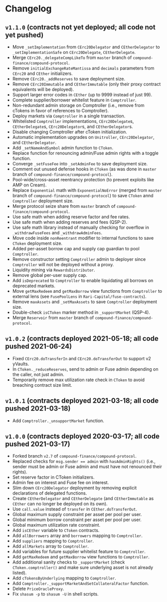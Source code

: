 # Changelog

## `v1.1.0` (contracts not yet deployed; all code not yet pushed)

* Move `_setImplementation` from `CErc20Delegator` and `CEtherDelegator` to `_setImplementationSafe` on `CErc20Delegate`, `CEtherDelegate`.
* Merge `CErc20._delegateCompLikeTo` from `master` branch of `compound-finance/compound-protocol`.
* Remove `initialExchangeRateMantissa` and `decimals` parameters from `CErc20` and `CEther` initializers.
* Remove `CErc20._addReserves` to save deployment size.
* Remove `CErc20Immutable` and `CEtherImmutable` (only their proxy contract equivalents will be deployed).
* Support larger error codes in `CEther` (up to 9999 instead of just 99).
* Complete supplier/borrower whitelist feature in `Comptroller`.
* Non-redundant admin storage on Comptroller (i.e., remove from cTokens in favor of references to Comptroller).
* Deploy markets via `Comptroller` in a single transaction.
* Whitelisted `Comptroller` implementations, `CErc20Delegate`s, `CEtherDelegate`s, `CErc20Delegator`s, and `CEtherDelegator`s.
* Disable changing Comptroller after cToken initialization.
* Automatic implementation upgrades on `Unitroller`, `CErc20Delegator`, and `CEtherDelegator`.
* Add `_setNameAndSymbol` admin function to `CToken`.
* Replace function for renouncing admin/Fuse admin rights with a toggle function.
* Converge `_setFuseFee` into `_setAdminFee` to save deployment size.
* Comment out unused defense hooks in `CToken` (as was done in `master` branch of `compound-finance/compound-protocol`).
* Pool-wide/cross-asset reentrancy protection (to prevent exploits like AMP on Cream).
* Replace `Exponential` math with `ExponentialNoError` (merged from `master` branch of `compound-finance/compound-protocol`) to save `CToken` annd `Comptroller` deployment size.
* Merge protocol seize share from `master` branch of `compound-finance/compound-protocol`.
* Use safe math when adding reserve factor and fee rates.
* Use safe math when adding reserves and fees (QSP-2).
* Use safe math library instead of manually checking for overflow in `_withdrawFuseFees` and `_withdrawAdminFees`.
* Move code inside `nonReentrant` modifier to internal functions to save `CToken` deployment size.
* Added per-asset borrow cap and supply cap guardian to pool `Comptroller`.
* Remove constructor setting `Comptroller` admin to deployer since `Comptroller` will not be deployed without a proxy.
* Liquidity mining via `RewardsDistributor`.
* Remove global per-user supply cap.
* Add `isDeprecated` to `Comptroller` to enable liquidating all borrows on deprecated markets.
* Move `getMaxRedeem` and `getMaxBorrow` view functions from `Comptroller` to external lens (see `FusePoolLens` in `Rari-Capital/fuse-contracts`).
* Remove `maxAssets` and `_setMaxAssets` to save `Comptroller` deployment size.
* Double-check `isCToken` marker method in `_supportMarket` (QSP-4).
* Merge `Reservoir` from `master` branch of `compound-finance/compound-protocol`.

## `v1.0.2` (contracts deployed 2021-05-18; all code pushed 2021-06-24)

* Fixed `CErc20.doTransferIn` and `CErc20.doTransferOut` to support v2 yVaults.
* In `CToken._reduceReserves`, send to admin or Fuse admin depending on the caller, not just admin.
* Temporarily remove max utilization rate check in `CToken` to avoid breaching contract size limit.

## `v1.0.1` (contracts deployed 2021-03-18; all code pushed 2021-03-18)

* Add `Comptroller._unsupportMarket` function.

## `v1.0.0` (contracts deployed 2020-03-17; all code pushed 2021-03-17)

* Forked branch `v2.7` of `compound-finance/compound-protocol`.
* Replaced checks for `msg.sender == admin` with `hasAdminRights()` (i.e., sender must be admin or Fuse admin and must have not renounced their rights).
* Set reserve factor in CToken initializers.
* Admin fee on interest and Fuse fee on interest.
* Slim down `CErc20Delegator` deployment by removing explicit declarations of delegated functions.
* Create `CEtherDelegator` and `CEtherDelegate` (and `CEtherImmutable` as `CEther` can no longer be deployed on its own).
* Use `call.value` instead of `transfer` in `CEther.doTransferOut`.
* Global maximum supply constraint per asset per pool per user.
* Global minimum borrow constraint per asset per pool per user.
* Global maximum utilization rate constraint.
* Add `isCEther` variable to `CToken` contracts.
* Add `allBorrowers` array and `borrowers` mapping to `Comptroller`.
* Add `suppliers` mapping to `Comptroller`.
* Add `allMarkets` array to `Comptroller`.
* Add variables for future supplier whitelist feature to `Comptroller`.
* Add `getMaxRedeem` and `getMaxBorrow` view functions to `Comptroller`.
* Add additional sanity checks to `_supportMarket` (check `CToken.comptroller()` and make sure underlying asset is not already listed).
* Add `cTokensByUnderlying` mapping to `Comptroller`.
* Add `Comptroller._supportMarketAndSetCollateralFactor` function.
* Delete `PriceOracleProxy`.
* Fix `shasum -p` to `shasum -U` in shell scripts.
